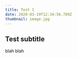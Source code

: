 ```yaml
---
title: Test 1
date: 2020-03-19T12:34:56.789Z
thumbnail: image.jpg
---
```

## Test subtitle

blah blah